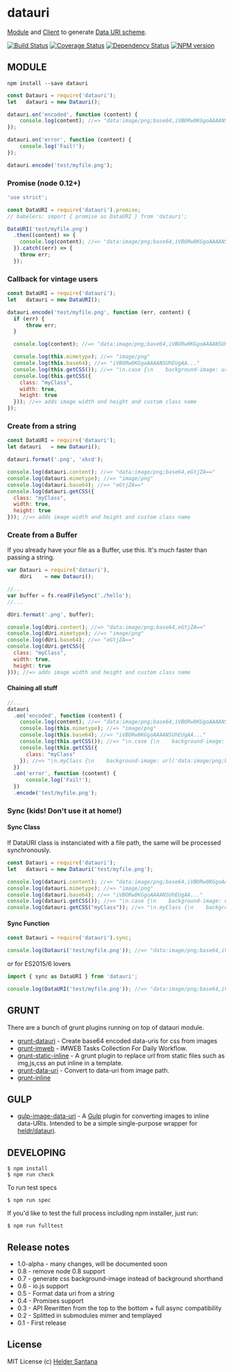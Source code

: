 # datauri
[Module](http://npm.im/datauri) and [Client](http://npm.im/datauri-cli) to generate [Data URI scheme][datauri].

[![Build Status](https://travis-ci.org/heldr/grunt-smushit.svg?branch=master)](http://travis-ci.org/heldr/datauri) [![Coverage Status](https://coveralls.io/repos/heldr/datauri/badge.svg?branch=master&service=github)](https://coveralls.io/github/heldr/datauri?branch=master) [![Dependency Status](https://www.versioneye.com/user/projects/560b7b3f5a262f001e0007e2/badge.svg?style=flat)](https://www.versioneye.com/user/projects/560b7b3f5a262f001e0007e2) [![NPM version](http://img.shields.io/npm/dm/datauri.svg?style=flat)](https://www.npmjs.org/package/datauri)

## MODULE
`npm install --save datauri`

```js
const Datauri = require('datauri');
let   datauri = new Datauri();

datauri.on('encoded', function (content) {
    console.log(content); //=> "data:image/png;base64,iVBORw0KGgoAAAANSUhEUgAA...";
});

datauri.on('error', function (content) {
    console.log('Fail!');
});

datauri.encode('test/myfile.png');
```

### Promise (node 0.12+)
```js
'use strict';

const DataURI = require('datauri').promise;
// babelers: import { promise as DataURI } from 'datauri';

DataURI('test/myfile.png')
  .then((content) => {
    console.log(content); //=> "data:image/png;base64,iVBORw0KGgoAAAANSUhEUgAA..."
  }).catch((err) => {
    throw err;
  });
```

### Callback for vintage users
```js
const DataURI = require('datauri');
let   datauri = new DataURI();

datauri.encode('test/myfile.png', function (err, content) {
  if (err) {
      throw err;
  }

  console.log(content); //=> "data:image/png;base64,iVBORw0KGgoAAAANSUhEUgAA..."

  console.log(this.mimetype); //=> "image/png"
  console.log(this.base64); //=> "iVBORw0KGgoAAAANSUhEUgAA..."
  console.log(this.getCSS()); //=> "\n.case {\n    background-image: url('data:image/png;base64,iVBORw..."
  console.log(this.getCSS({
    class: "myClass",
    width: true,
    height: true
  })); //=> adds image width and height and custom class name
});

```

### Create from a string
```js
const DataURI = require('datauri');
let datauri   = new Datauri();

datauri.format('.png', 'xkcd');

console.log(datauri.content); //=> "data:image/png;base64,eGtjZA=="
console.log(datauri.mimetype); //=> "image/png"
console.log(datauri.base64); //=> "eGtjZA=="
console.log(datauri.getCSS({
  class: "myClass",
  width: true,
  height: true
})); //=> adds image width and height and custom class name

```

### Create from a Buffer
If you already have your file as a Buffer, use this. It's much faster than passing a string.

```js
var Datauri = require('datauri'),
    dUri    = new Datauri();

//...
var buffer = fs.readFileSync('./hello');
//...

dUri.format('.png', buffer);

console.log(dUri.content); //=> "data:image/png;base64,eGtjZA=="
console.log(dUri.mimetype); //=> "image/png"
console.log(dUri.base64); //=> "eGtjZA=="
console.log(dUri.getCSS({
  class: "myClass",
  width: true,
  height: true
})); //=> adds image width and height and custom class name

```

#### Chaining all stuff
```js
//...
datauri
  .on('encoded', function (content) {
    console.log(content); //=> "data:image/png;base64,iVBORw0KGgoAAAANSUhEUgAA..."
    console.log(this.mimetype); //=> "image/png"
    console.log(this.base64); //=> "iVBORw0KGgoAAAANSUhEUgAA..."
    console.log(this.getCSS()); //=> "\n.case {\n    background-image: url('data:image/png;base64,iVBORw..."
    console.log(this.getCSS({
      class: "myClass"
    }); //=> "\n.myClass {\n    background-image: url('data:image/png;base64,iVBORw..."
  })
  .on('error', function (content) {
      console.log('Fail!');
  })
  .encode('test/myfile.png');
```

### Sync (kids! Don't use it at home!)

#### Sync Class
If DataURI class is instanciated with a file path, the same will be processed synchronously.

```js
const Datauri = require('datauri');
let   datauri = new Datauri('test/myfile.png');

console.log(datauri.content); //=> "data:image/png;base64,iVBORw0KGgoAAAANSUhEUgAA..."
console.log(datauri.mimetype); //=> "image/png"
console.log(datauri.base64); //=> "iVBORw0KGgoAAAANSUhEUgAA..."
console.log(datauri.getCSS()); //=> "\n.case {\n    background-image: url('data:image/png;base64,iVBORw..."
console.log(datauri.getCSS("myClass")); //=> "\n.myClass {\n    background-image: url('data:image/png;base64,iVBORw..."
```

#### Sync Function
```js
const Datauri = require('datauri').sync;

console.log(Datauri('test/myfile.png')); //=> "data:image/png;base64,iVBORw0KGgoAAAANSUhEUgAA..."
```
or for ES2015/6 lovers

```js
import { sync as DataURI } from 'datauri';

console.log(DataURI('test/myfile.png')); //=> "data:image/png;base64,iVBORw0KGgoAAAANSUhEUgAA..."
```

GRUNT
-----

There are a bunch of grunt plugins running on top of datauri module.

* [grunt-datauri](https://npmjs.org/package/grunt-datauri) - Create base64 encoded data-uris for css from images
* [grunt-imweb](https://npmjs.org/package/grunt-imweb) - IMWEB Tasks Collection For Daily Workflow.
* [grunt-static-inline](https://npmjs.org/package/grunt-static-inline) - A grunt plugin to replace url from static files such as img,js,css an put inline in a template.
* [grunt-data-uri](https://npmjs.org/package/grunt-data-uri) - Convert to data-uri from image path.
* [grunt-inline](https://npmjs.org/package/grunt-inline)

GULP
-----

* [gulp-image-data-uri](https://github.com/adam-lynch/gulp-image-data-uri) - A [Gulp](http://github.com/gulpjs/gulp) plugin for converting images to inline data-URIs. Intended to be a simple single-purpose wrapper for [heldr/datauri](https://github.com/heldr/datauri).

DEVELOPING
----------

```CLI
$ npm install
$ npm run check
```

To run test specs

```CLI
$ npm run spec
```

If you'd like to test the full process including npm installer, just run:

```CLI
$ npm run fulltest
```

## Release notes

* 1.0-alpha - many changes, will be documented soon
* 0.8 - remove node 0.8 support
* 0.7 - generate css background-image instead of background shorthand
* 0.6 - io.js support
* 0.5 - Format data uri from a string
* 0.4 - Promises support
* 0.3 - API Rewritten from the top to the bottom + full async compatibility
* 0.2 - Splitted in submodules mimer and templayed
* 0.1 - First release

## License

MIT License
(c) [Helder Santana](http://heldr.com)

[nodejs]: http://nodejs.org/download
[iojs]: https://iojs.org/
[datauri]: http://en.wikipedia.org/wiki/Data_URI_scheme
[promisesaplus]: http://promises-aplus.github.io/promises-spec/
